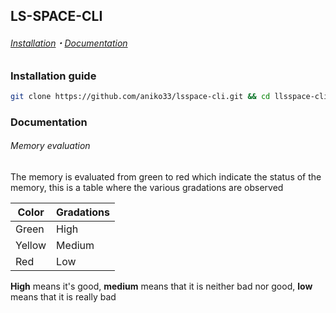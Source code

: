 ## LS-SPACE-CLI

###### [Installation](#installation-guide)・[Documentation](#Documentation)

### Installation guide

```bash
git clone https://github.com/aniko33/lsspace-cli.git && cd llsspace-cli && pip install -r req.txt
```

### Documentation

###### Memory evaluation

The memory is evaluated from green to red which indicate the status of the memory, this is a table where the various gradations are observed

| Color | Gradations |
| --- | --- |
| Green | High |
| Yellow | Medium |
| Red | Low |

**High** means it's good,
**medium** means that it is neither bad nor good,
**low** means that it is really bad

